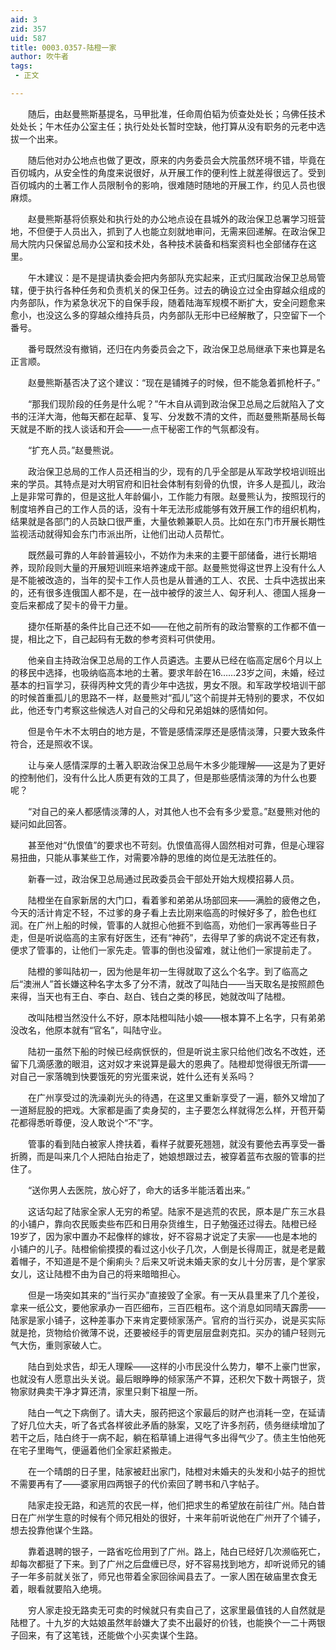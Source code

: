 ```yaml
---
aid: 3
zid: 357
uid: 587
title: 0003.0357-陆橙一家
author: 吹牛者
tags: 
 - 正文

---
```




　　随后，由赵曼熊斯基提名，马甲批准，任命周伯韬为侦查处处长；乌佛任技术处处长；午木任办公室主任；执行处处长暂时空缺，他打算从没有职务的元老中选拔一个出来。

　　随后他对办公地点也做了更改，原来的内务委员会大院虽然环境不错，毕竟在百仞城内，从安全性的角度来说很好，从开展工作的便利性上就差得很远了。受到百仞城内的土著工作人员限制令的影响，很难随时随地的开展工作，约见人员也很麻烦。

　　赵曼熊斯基将侦察处和执行处的办公地点设在县城外的政治保卫总署学习班营地，不但便于人员出入，抓到了人也能立刻就地审问，无需来回递解。在政治保卫局大院内只保留总局办公室和技术处，各种技术装备和档案资料也全部储存在这里。

　　午木建议：是不是提请执委会把内务部队充实起来，正式归属政治保卫总局管辖，便于执行各种任务和负责机关的保卫任务。过去的确设立过全由穿越众组成的内务部队，作为紧急状况下的自保手段，随着陆海军规模不断扩大，安全问题愈来愈小，也没这么多的穿越众维持兵员，内务部队无形中已经解散了，只空留下一个番号。

　　番号既然没有撤销，还归在内务委员会之下，政治保卫总局继承下来也算是名正言顺。

　　赵曼熊斯基否决了这个建议：“现在是铺摊子的时候，但不能急着抓枪杆子。”

　　“那我们现阶段的任务是什么呢？”午木自从调到政治保卫总局之后就陷入了文书的汪洋大海，他每天都在起草、复写、分发数不清的文件，而赵曼熊斯基局长每天就是不断的找人谈话和开会——一点干秘密工作的气氛都没有。

　　“扩充人员。”赵曼熊说。

　　政治保卫总局的工作人员还相当的少，现有的几乎全部是从军政学校培训班出来的学员。其特点是对大明官府和旧社会体制有刻骨的仇恨，许多人是孤儿，政治上是非常可靠的，但是这批人年龄偏小，工作能力有限。赵曼熊认为，按照现行的制度培养自己的工作人员的话，没有十年无法形成能够有效开展工作的组织机构，结果就是各部门的人员缺口很严重，大量依赖兼职人员。比如在东门市开展长期性监视活动就得知会东门市派出所，让他们出动人员帮忙。

　　既然最可靠的人年龄普遍较小，不妨作为未来的主要干部储备，进行长期培养，现阶段则大量的开展短训班来培养速成干部。赵曼熊觉得这世界上没有什么人是不能被改造的，当年的契卡工作人员也是从普通的工人、农民、士兵中选拔出来的，还有很多连俄国人都不是，在一战中被俘的波兰人、匈牙利人、德国人摇身一变后来都成了契卡的骨干力量。

　　捷尔任斯基的条件比自己还不如——在他之前所有的政治警察的工作都不值一提，相比之下，自己起码有无数的参考资料可供使用。

　　他亲自主持政治保卫总局的工作人员遴选。主要从已经在临高定居6个月以上的移民中选择，也吸纳临高本地的土著。要求年龄在16……23岁之间，未婚，经过基本的扫盲学习，获得丙种文凭的青少年中选拔，男女不限。和军政学校培训干部的时候首重孤儿的思路不一样，赵曼熊对“孤儿”这个前提并无特别的要求，不仅如此，他还专门考察这些候选人对自己的父母和兄弟姐妹的感情如何。

　　但是令午木不太明白的地方是，不管是感情深厚还是感情淡薄，只要大致条件符合，还是照收不误。

　　让与亲人感情深厚的土著入职政治保卫总局午木多少能理解——这是为了更好的控制他们，没有什么比人质更有效的工具了，但是那些感情淡薄的为什么也要呢？

　　“对自己的亲人都感情淡薄的人，对其他人也不会有多少爱意。”赵曼熊对他的疑问如此回答。

　　甚至他对“仇恨值”的要求也不苛刻。仇恨值高得人固然相对可靠，但是心理容易扭曲，只能从事某些工作，对需要冷静的思维的岗位是无法胜任的。

　　新春一过，政治保卫总局通过民政委员会干部处开始大规模招募人员。

　　陆橙坐在自家新居的大门口，看着爹和弟弟从场部回来——满脸的疲倦之色，今天的活计肯定不轻，不过爹的身子看上去比刚来临高的时候好多了，脸色也红润。在广州上船的时候，管事的人就担心他捱不到临高，劝他们一家再等些日子走，但是听说临高的主家有好医生，还有“神药”，去得早了爹的病说不定还有救，便求了管事的，让他们一家先走。管事的倒也没留难，就让他们一家提前走了。

　　陆橙的爹叫陆初一，因为他是年初一生得就取了这么个名字。到了临高之后“澳洲人”首长嫌这种名字太多了分不清，就改了叫陆白——当天取名是按照颜色来得，当天也有王白、李白、赵白、钱白之类的移民，她就改叫了陆橙。

　　改叫陆橙当然没什么不好，原本陆橙叫陆小娘——根本算不上名字，只有弟弟没改名，他原本就有“官名”，叫陆守业。

　　陆初一虽然下船的时候已经病恹恹的，但是听说主家只给他们改名不改姓，还留下几滴感激的眼泪，这对奴才来说算是最大的恩典了。陆橙却觉得很无所谓——对自己一家落魄到快要饿死的穷光蛋来说，姓什么还有关系吗？

　　在广州享受过的洗澡剃光头的待遇，在这里又重新享受了一遍，额外又增加了一道掰屁股的把戏。大家都是画了卖身契的，主子要怎么样就得怎么样，开苞开菊花都得悉听尊便，没人敢说个“不”字。

　　管事的看到陆白被家人搀扶着，看样子就要死翘翘，就没有要他去再享受一番折腾，而是叫来几个人把陆白抬走了，她娘想跟过去，被穿着蓝布衣服的管事的拦住了。

　　“送你男人去医院，放心好了，命大的话多半能活着出来。”

　　这话勾起了陆家全家人无穷的希望。陆家不是逃荒的农民，原本是广东三水县的小铺户，靠向农民贩卖些布匹和日用杂货维生，日子勉强还过得去。陆橙已经19岁了，因为家中置办不起像样的嫁妆，好不容易才说定了夫家——也是本地的小铺户的儿子。陆橙偷偷摸摸的看过这小伙子几次，人倒是长得周正，就是老是戴着帽子，不知道是不是个瘌痢头？后来又听说未婚夫家的女儿十分厉害，是个掌家女儿，这让陆橙不由为自己的将来暗暗担心。

　　但是一场突如其来的“当行买办”直接毁了全家。有一天从县里来了几个差役，拿来一纸公文，要他家承办一百匹细布，三百匹粗布。这个消息如同晴天霹雳——陆家是家小铺子，这种差事办下来肯定要倾家荡产。官府的当行买办，说是买实际就是抢，货物给价微薄不说，还要被经手的胥吏层层盘剥克扣。买办的铺户轻则元气大伤，重则家破人亡。

　　陆白到处求告，却无人理睬——这样的小市民没什么势力，攀不上豪门世家，也就没有人愿意出头关说。最后眼睁睁的倾家荡产不算，还积欠下数十两银子，货物家财典卖干净才算还清，家里只剩下祖屋一所。

　　陆白一气之下病倒了。请大夫，服药把这个家最后的财产也消耗一空，在延请了好几位大夫，听了各式各样彼此矛盾的脉案，又吃了许多剂药，债务继续增加了若干之后，陆白终于一病不起，躺在稻草铺上进得气多出得气少了。债主生怕他死在宅子里晦气，便逼着他们全家赶紧搬走。

　　在一个晴朗的日子里，陆家被赶出家门，陆橙对未婚夫的头发和小姑子的担忧不需要再有了——婆家用四两银子的代价索回了聘书和八字帖子。

　　陆家走投无路，和逃荒的农民一样，他们把求生的希望放在前往广州。陆白昔日在广州学生意的时候有个师兄相处的很好，十来年前听说他在广州开了个铺子，想去投靠他谋个生路。

　　靠着退聘的银子，一路省吃俭用到了广州。路上，陆白已经好几次濒临死亡，却每次都挺了下来。到了广州之后盘缠已尽，好不容易找到地方，却听说师兄的铺子一年多前就关张了，师兄也带着全家回徐闻县去了。一家人困在破庙里衣食无着，眼看就要陷入绝境。

　　穷人家走投无路卖无可卖的时候就只有卖自己了，这家里最值钱的人自然就是陆橙了。十九岁的大姑娘虽然年龄嫌大了卖不出最好的价钱，也能换个一二十两银子回来，有了这笔钱，还能做个小买卖谋个生路。


